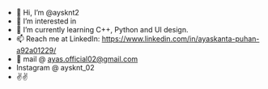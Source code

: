 - 👋 Hi, I’m @aysknt2
- 👀 I’m interested in 
- 🌱 I’m currently learning C++, Python and UI design.
- 📫 Reach me at LinkedIn: https://www.linkedin.com/in/ayaskanta-puhan-a92a01229/
- 📧 mail @ ayas.official02@gmail.com
- Instagram @ aysknt_02 
- ✌✌
<!---
aysknt2/aysknt2 is a ✨ special ✨ repository because its `README.md` (this file) appears on your GitHub profile.
You can click the Preview link to take a look at your changes.
--->
